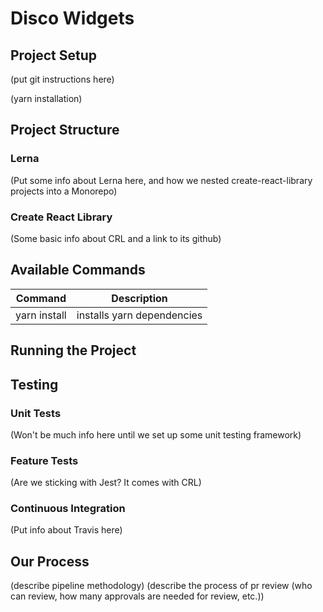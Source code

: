 # Disco Widgets

## Project Setup

(put git instructions here)

(yarn installation)

## Project Structure

### Lerna
(Put some info about Lerna here, and how we nested create-react-library projects into a Monorepo)

### Create React Library

(Some basic info about CRL and a link to its github)

## Available Commands

|  Command  |  Description  |
|------------|-----------------|
| yarn install    |  installs yarn dependencies  |

## Running the Project

## Testing

### Unit Tests
(Won't be much info here until we set up some unit testing framework)

### Feature Tests
(Are we sticking with Jest? It comes with CRL)

### Continuous Integration

(Put info about Travis here)

## Our Process

(describe pipeline methodology)
(describe the process of pr review (who can review, how many approvals are needed for review, etc.))
